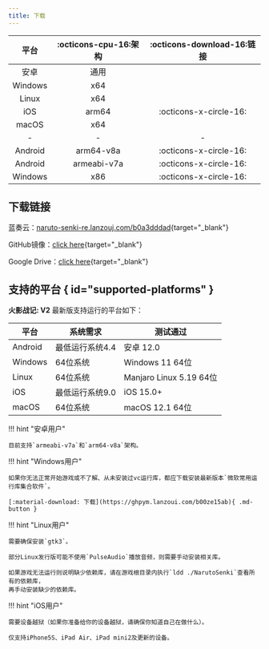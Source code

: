 ```yaml
---
title: 下载
---
```


|  平台   | :octicons-cpu-16:架构 | :octicons-download-16:链接 |
| :-----: | :-------------------: | :------------------------: |
|  安卓   |         通用          |                            |
| Windows |          x64          |                            |
|  Linux  |          x64          |                            |
|   iOS   |         arm64         |   :octicons-x-circle-16:   |
|  macOS  |          x64          |                            |
|    -    |           -           |             -              |
| Android |       arm64-v8a       |   :octicons-x-circle-16:   |
| Android |      armeabi-v7a      |   :octicons-x-circle-16:   |
| Windows |          x86          |   :octicons-x-circle-16:   |

## 下载链接

蓝奏云：[naruto-senki-re.lanzouj.com/b0a3dddad](https://naruto-senki-re.lanzouj.com/b0a3dddad){target="_blank"}

GitHub镜像：[click here](https://github.com/Naruto-Senki/files/releases/tag/latest){target="_blank"}

Google Drive：[click here](https://drive.google.com/drive/folders/1addvZRBvPBGDJtiLdzMWgd6C_qiVS3Lt?usp=sharing){target="_blank"}

## 支持的平台 { id="supported-platforms" }

**火影战记: V2** 最新版支持运行的平台如下：

| 平台    | 系统需求        | 测试通过                |
| ------- | --------------- | ----------------------- |
| Android | 最低运行系统4.4 | 安卓 12.0               |
| Windows | 64位系统        | Windows 11 64位         |
| Linux   | 64位系统        | Manjaro Linux 5.19 64位 |
| iOS     | 最低运行系统9.0 | iOS 15.0+               |
| macOS   | 64位系统        | macOS 12.1 64位         |


!!! hint "安卓用户"

    目前支持`armeabi-v7a`和`arm64-v8a`架构。

!!! hint "Windows用户"

    如果你无法正常开始游戏或不了解、从未安装过vc运行库，都应下载安装最新版本`微软常用运行库集合软件`。

    [:material-download: 下载](https://ghpym.lanzoui.com/b00ze15ab){ .md-button }

!!! hint "Linux用户"

    需要确保安装`gtk3`。

    部分Linux发行版可能不使用`PulseAudio`播放音频，则需要手动安装相关库。

    如果游戏无法运行则说明缺少依赖库，请在游戏根目录内执行`ldd ./NarutoSenki`查看所有的依赖库，
    再手动安装缺少的依赖库。

!!! hint "iOS用户"

    需要设备越狱（如果你准备给你的设备越狱，请确保你知道自己在做什么）。

    仅支持iPhone5S、iPad Air、iPad mini2及更新的设备。
